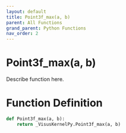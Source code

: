 ```yaml
---
layout: default
title: Point3f_max(a, b)
parent: All Functions
grand_parent: Python Functions
nav_order: 2
---
```


# Point3f_max(a, b)

Describe function here.

# Function Definition

```python
def Point3f_max(a, b):
    return _VisusKernelPy.Point3f_max(a, b)
```